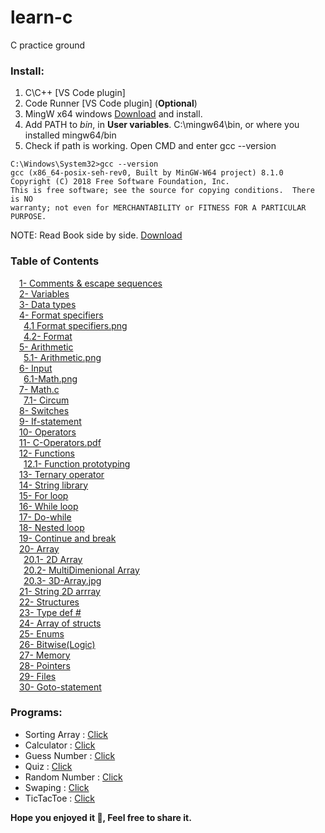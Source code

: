 # learn-c
C practice ground

### Install:
1. C\C++ [VS Code plugin]
1. Code Runner [VS Code plugin] (**Optional**)
1. MingW x64 windows [Download](https://sourceforge.net/projects/mingw-w64/files/Toolchains%20targetting%20Win32/Personal%20Builds/mingw-builds/installer/mingw-w64-install.exe/download)  and install.
1. Add PATH to *bin*, in **User variables**. C:\mingw64\bin, or where you installed mingw64/bin
1. Check if path is working. Open CMD and enter gcc --version
```
C:\Windows\System32>gcc --version
gcc (x86_64-posix-seh-rev0, Built by MinGW-W64 project) 8.1.0
Copyright (C) 2018 Free Software Foundation, Inc.
This is free software; see the source for copying conditions.  There is NO
warranty; not even for MERCHANTABILITY or FITNESS FOR A PARTICULAR PURPOSE.
```


NOTE: Read Book side by side. [Download](https://github.com/4yub1k/learn-c/blob/main/The_C_Programming_Language_(2nd_Edition_Ritchie_Kernighan).pdf)
### Table of Contents  
&emsp;[1- Comments & escape sequences](https://github.com/4yub1k/learn-c/blob/main/1-%20comments%20%26%20escape%20sequences.c) \
&emsp;[2- Variables](https://github.com/4yub1k/learn-c/blob/main/2-%20variables%20.c) \
&emsp;[3- Data types](https://github.com/4yub1k/learn-c/blob/main/3-%20data%20types.c) \
&emsp;[4- Format specifiers](https://github.com/4yub1k/learn-c/blob/main/4-%20format%20specifiers.c) \
&emsp;&ensp;[4.1 Format specifiers.png](https://github.com/4yub1k/learn-c/blob/main/4-%20format%20specifiers.png) \
&emsp;&ensp;[4.2- Format](https://github.com/4yub1k/learn-c/blob/main/4.1-%20format%20.c) \
&emsp;[5- Arithmetic](https://github.com/4yub1k/learn-c/blob/main/5-%20arithm.c) \
&emsp;&ensp;[5.1- Arithmetic.png](https://github.com/4yub1k/learn-c/blob/main/5-%20arith.png) \
&emsp;[6- Input](https://github.com/4yub1k/learn-c/blob/main/6-%20input.c) \
&emsp;&ensp;[6.1-Math.png](https://github.com/4yub1k/learn-c/blob/main/6-math.png) \
&emsp;[7- Math.c](https://github.com/4yub1k/learn-c/blob/main/7-%20math.c) \
&emsp;&ensp;[7.1- Circum](https://github.com/4yub1k/learn-c/blob/main/7-%20circum.c) \
&emsp;[8- Switches](https://github.com/4yub1k/learn-c/blob/main/8-%20switches.c) \
&emsp;[9- If-statement](https://github.com/4yub1k/learn-c/blob/main/9-If-statement.c) \
&emsp;[10- Operators](https://github.com/4yub1k/learn-c/blob/main/10-%20operators.c) \
&emsp;[11- C-Operators.pdf](https://github.com/4yub1k/learn-c/blob/main/11-C%20-%20Operators.pdf) \
&emsp;[12- Functions](https://github.com/4yub1k/learn-c/blob/main/12-%20functions.c) \
&emsp;&ensp;[12.1- Function prototyping](https://github.com/4yub1k/learn-c/blob/main/12.2-%20function%20prototyping.c) \
&emsp;[13- Ternary operator](https://github.com/4yub1k/learn-c/blob/main/13-%20ternary%20operator.c) \
&emsp;[14- String library](https://github.com/4yub1k/learn-c/blob/main/14-%20string%20library.c) \
&emsp;[15- For loop](https://github.com/4yub1k/learn-c/blob/main/15-%20for%20loop.c) \
&emsp;[16- While loop](https://github.com/4yub1k/learn-c/blob/main/16-%20while%20loop.c) \
&emsp;[17- Do-while](https://github.com/4yub1k/learn-c/blob/main/17-%20do-while.c) \
&emsp;[18- Nested loop](https://github.com/4yub1k/learn-c/blob/main/18-%20nested%20loop.c) \
&emsp;[19- Continue and break](https://github.com/4yub1k/learn-c/blob/main/19-%20continue%20and%20break.c) \
&emsp;[20- Array](https://github.com/4yub1k/learn-c/blob/main/20-%20Array.c) \
&emsp;&ensp;[20.1- 2D Array](https://github.com/4yub1k/learn-c/blob/main/20.1%202D%20array.c) \
&emsp;&ensp;[20.2- MultiDimenional Array](https://github.com/4yub1k/learn-c/blob/main/20.2%20Multi%20dimen%20Array.c) \
&emsp;&ensp;[20.3- 3D-Array.jpg](https://github.com/4yub1k/learn-c/blob/main/20.3%203D-array.jpg) \
&emsp;[21- String 2D arrray](https://github.com/4yub1k/learn-c/blob/main/21-%20string%202D%20arrray.c) \
&emsp;[22- Structures](https://github.com/4yub1k/learn-c/blob/main/22-%20structures.c) \
&emsp;[23- Type def #](https://github.com/4yub1k/learn-c/blob/main/23.%20type%20def%20%23.c) \
&emsp;[24- Array of structs](https://github.com/4yub1k/learn-c/blob/main/24-%20array%20of%20structs.c) \
&emsp;[25- Enums](https://github.com/4yub1k/learn-c/blob/main/25-%20enums.c) \
&emsp;[26- Bitwise(Logic)](https://github.com/4yub1k/learn-c/blob/main/26-%20Bitwise(gates).c) \
&emsp;[27- Memory](https://github.com/4yub1k/learn-c/blob/main/27-%20memory.c) \
&emsp;[28- Pointers](https://github.com/4yub1k/learn-c/blob/main/28-%20Pointers.c) \
&emsp;[29- Files](https://github.com/4yub1k/learn-c/blob/main/29.%20files.c) \
&emsp;[30- Goto-statement](https://github.com/4yub1k/learn-c/blob/main/30.%20goto%20statement.c)

### Programs:

- Sorting Array : [Click](https://github.com/4yub1k/learn-c/blob/main/array%20sorting.c)
- Calculator : [Click](https://github.com/4yub1k/learn-c/blob/main/calculator.c)
- Guess Number : [Click](https://github.com/4yub1k/learn-c/blob/main/guess%20the%20number.c)
- Quiz : [Click](https://github.com/4yub1k/learn-c/blob/main/quiz.c)
- Random Number : [Click](https://github.com/4yub1k/learn-c/blob/main/random%20num.c)
- Swaping : [Click](https://github.com/4yub1k/learn-c/blob/main/swap.c)
- TicTacToe : [Click](https://github.com/4yub1k/learn-c/blob/main/ticTac.c)

**Hope you enjoyed it 🍰, Feel free to share it.**
